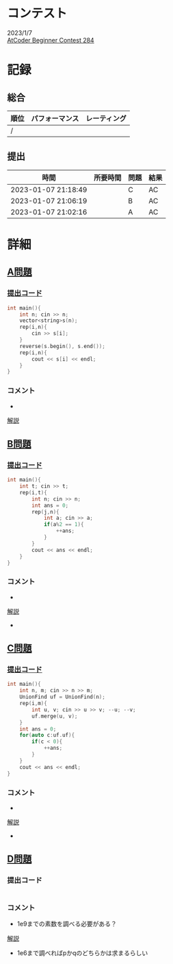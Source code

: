 # コンテスト
2023/1/7<br>
[AtCoder Beginner Contest 284](https://atcoder.jp/contests/abc284)

# 記録
## 総合
|  順位  |  パフォーマンス  | レーティング |
| ---- | ---- | ---- |
|   /   |  |  |

## 提出
|  時間  |  所要時間  |  問題  | 結果 |
| ---- | ---- | ---- | ---- |
| 2023-01-07 21:18:49 |  | C | AC |
| 2023-01-07 21:06:19 |  | B | AC |
| 2023-01-07 21:02:16 |  | A | AC |


# 詳細
## [A問題](https://atcoder.jp/contests/abc284/tasks/abc284_a)
### [提出コード](https://atcoder.jp/contests/abc284/submissions/37794945)
```c++
int main(){
    int n; cin >> n;
    vector<string>s(n);
    rep(i,n){
        cin >> s[i];
    }
    reverse(s.begin(), s.end());
    rep(i,n){
        cout << s[i] << endl;
    }
}  
```

### コメント

* 

[解説](https://atcoder.jp/contests/abc284/editorial/5466)


## [B問題](https://atcoder.jp/contests/abc284/tasks/abc284_b)
### [提出コード](https://atcoder.jp/contests/abc284/submissions/37803216)
```c++
int main(){
    int t; cin >> t;
    rep(i,t){
        int n; cin >> n;
        int ans = 0;
        rep(j,n){
            int a; cin >> a;
            if(a%2 == 1){
                ++ans;
            }
        }
        cout << ans << endl;
    }
}
```

### コメント

* 

[解説](https://atcoder.jp/contests/abc284/editorial/5478)

* 


## [C問題](https://atcoder.jp/contests/abc284/tasks/abc284_c)
### [提出コード](https://atcoder.jp/contests/abc284/submissions/37813205)

```c++
int main(){
    int n, m; cin >> n >> m;
    UnionFind uf = UnionFind(n);
    rep(i,m){
        int u, v; cin >> u >> v; --u; --v;
        uf.merge(u, v);
    }
    int ans = 0;
    for(auto c:uf.uf){
        if(c < 0){
            ++ans;
        }
    }
    cout << ans << endl;
}  
```

### コメント
* 

[解説](https://atcoder.jp/contests/abc284/editorial/5479)

* 


## [D問題]()
### 提出コード

```c++

```

### コメント
* 1e9までの素数を調べる必要がある？

[解説](https://atcoder.jp/contests/abc284/editorial/5467)

* 1e6まで調べればpかqのどちらかは求まるらしい
